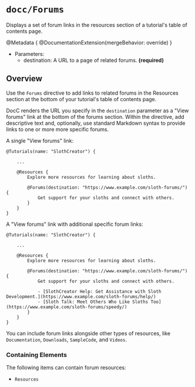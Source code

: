 # ``docc/Forums``

Displays a set of forum links in the resources section of a tutorial's table of contents page.

@Metadata {
    @DocumentationExtension(mergeBehavior: override)
}

- Parameters:
    - destination: A URL to a page of related forums. **(required)**

## Overview

Use the `Forums` directive to add links to related forums in the Resources section at the bottom of your tutorial's table of contents page.

DocC renders the URL you specify in the `destination` parameter as a "View forums" link at the bottom of the forums section. Within the directive, add descriptive text and, optionally, use standard Markdown syntax to provide links to one or more more specific forums.

A single "View forums" link:

```
@Tutorials(name: "SlothCreator") {
    
    ...
    
    @Resources {
        Explore more resources for learning about sloths.

        @Forums(destination: "https://www.example.com/sloth-forums/") {
            Get support for your sloths and connect with others.
        }
    }
}
````

A "View forums" link with additional specific forum links: 

```
@Tutorials(name: "SlothCreator") {
    
    ...
    
    @Resources {
        Explore more resources for learning about sloths.

        @Forums(destination: "https://www.example.com/sloth-forums/") {
            Get support for your sloths and connect with others.

            - [SlothCreator Help: Get Assistance with Sloth Development.](https://www.example.com/sloth-forums/help/)
            - [Sloth Talk: Meet Others Who Like Sloths Too](https://www.example.com/sloth-forums/speedy/)
        }
    }
}
````

You can include forum links alongside other types of resources, like ``Documentation``,  ``Downloads``, ``SampleCode``, and ``Videos``.

### Containing Elements

The following items can contain forum resources:

* ``Resources``

<!-- Copyright (c) 2021 Apple Inc and the Swift Project authors. All Rights Reserved. -->
